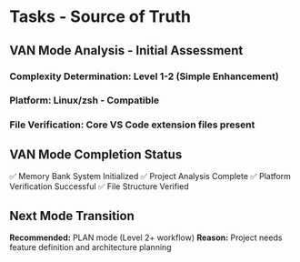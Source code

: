 # Tasks - Source of Truth
## VAN Mode Analysis - Initial Assessment
### Complexity Determination: Level 1-2 (Simple Enhancement)
### Platform: Linux/zsh - Compatible
### File Verification: Core VS Code extension files present
## VAN Mode Completion Status
✅ Memory Bank System Initialized
✅ Project Analysis Complete
✅ Platform Verification Successful
✅ File Structure Verified

## Next Mode Transition
**Recommended:** PLAN mode (Level 2+ workflow)
**Reason:** Project needs feature definition and architecture planning
